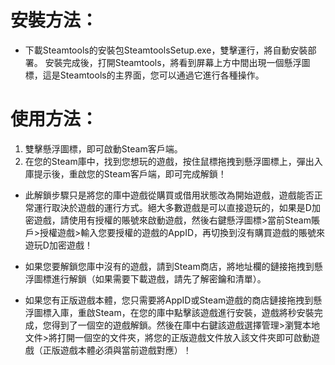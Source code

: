 <h1>安裝方法：</h1>
<ul>
<li>下載Steamtools的安裝包SteamtoolsSetup.exe，雙擊運行，將自動安裝部署。
安裝完成後，打開Steamtools，將看到屏幕上方中間出現一個懸浮圖標，這是Steamtools的主界面，您可以通過它進行各種操作。</li>
</ul>

<h1>使用方法：</h1>
<ol><li>雙擊懸浮圖標，即可啟動Steam客戶端。</li>
<li>在您的Steam庫中，找到您想玩的遊戲，按住鼠標拖拽到懸浮圖標上，彈出入庫提示後，重啟您的Steam客戶端，即可完成解鎖！</li></ol>

<ul><li>此解鎖步驟只是將您的庫中遊戲從購買或借用狀態改為開始遊戲，遊戲能否正常運行取決於遊戲的運行方式。絕大多數遊戲是可以直接遊玩的，如果是D加密遊戲，請使用有授權的賬號來啟動遊戲，然後右鍵懸浮圖標>當前Steam賬戶>授權遊戲>輸入您要授權的遊戲的AppID，再切換到沒有購買遊戲的賬號來遊玩D加密遊戲！</li></ul>
<ul><li>如果您要解鎖您庫中沒有的遊戲，請到Steam商店，將地址欄的鏈接拖拽到懸浮圖標進行解鎖（如果需要下載遊戲，請先了解密鑰和清單）。</li></ul>
<ul><li>如果您有正版遊戲本體，您只需要將AppID或Steam遊戲的商店鏈接拖拽到懸浮圖標入庫，重啟Steam，在您的庫中點擊該遊戲進行安裝，遊戲將秒安裝完成，您得到了一個空的遊戲解鎖。然後在庫中右鍵該遊戲選擇管理>瀏覽本地文件>將打開一個空的文件夾，將您的正版遊戲文件放入該文件夾即可啟動遊戲（正版遊戲本體必須與當前遊戲對應）！</li></ul>
